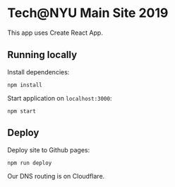 # Tech@NYU Main Site 2019

This app uses Create React App.

## Running locally

Install dependencies: 

```
npm install
```

Start application on `localhost:3000`:

```
npm start
```

## Deploy

Deploy site to Github pages:

```
npm run deploy
```

Our DNS routing is on Cloudflare.




